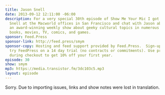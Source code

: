```yaml
---
title: Jason Snell
date: 2013-09-12 12:11:00 -06:00
description: For a very special 30th episode of Show Me Your Mic I got to join Jason
  Snell at the Macworld offices in San Francisco and chat with Jason about The Incomparable,
  an award-winning weekly show about geeky cultural topics in numerous media, including
  books, movies, TV, comics, and games.
sponsor: Feed.Press
sponsor-link: http://feed.press/smym
sponsor-copy: Hosting and feed support provided by Feed.Press.  Sign-up today and
  try FeedPress on a 14 day trial (no contracts or commitments). Use promo code "smym"
  during checkout to get 10% off your first year.
episode: 30
show: smym
mp3: https://media.transistor.fm/3dc103c5.mp3
layout: episode
---
```


Sorry. Due to importing issues, links and show notes were lost in translation.
